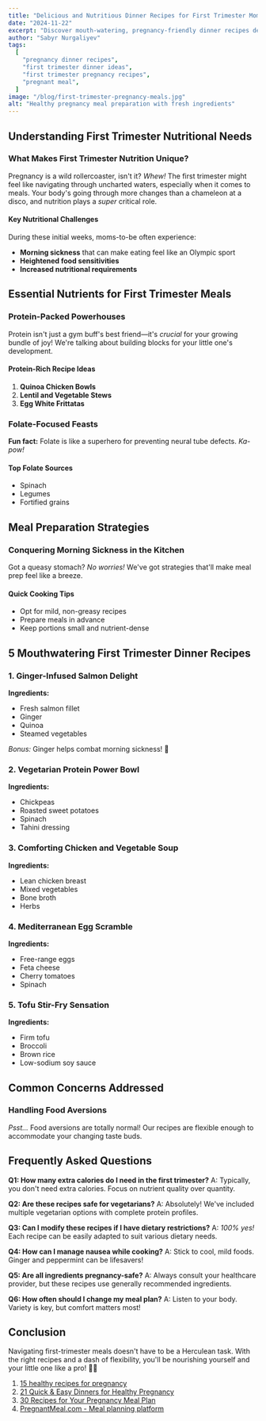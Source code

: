 ```yaml
---
title: "Delicious and Nutritious Dinner Recipes for First Trimester Moms-to-Be"
date: "2024-11-22"
excerpt: "Discover mouth-watering, pregnancy-friendly dinner recipes designed to support your nutritional needs during the first trimester."
author: "Sabyr Nurgaliyev"
tags:
  [
    "pregnancy dinner recipes",
    "first trimester dinner ideas",
    "first trimester pregnancy recipes",
    "pregnant meal",
  ]
image: "/blog/first-trimester-pregnancy-meals.jpg"
alt: "Healthy pregnancy meal preparation with fresh ingredients"
---
```


## Understanding First Trimester Nutritional Needs

### What Makes First Trimester Nutrition Unique?

Pregnancy is a wild rollercoaster, isn't it? _Whew!_ The first trimester might feel like navigating through uncharted waters, especially when it comes to meals. Your body's going through more changes than a chameleon at a disco, and nutrition plays a _super_ critical role.

#### Key Nutritional Challenges

During these initial weeks, moms-to-be often experience:

- **Morning sickness** that can make eating feel like an Olympic sport
- **Heightened food sensitivities**
- **Increased nutritional requirements**

## Essential Nutrients for First Trimester Meals

### Protein-Packed Powerhouses

Protein isn't just a gym buff's best friend—it's _crucial_ for your growing bundle of joy! We're talking about building blocks for your little one's development.

#### Protein-Rich Recipe Ideas

1. **Quinoa Chicken Bowls**
2. **Lentil and Vegetable Stews**
3. **Egg White Frittatas**

### Folate-Focused Feasts

**Fun fact:** Folate is like a superhero for preventing neural tube defects. _Ka-pow!_

#### Top Folate Sources

- Spinach
- Legumes
- Fortified grains

## Meal Preparation Strategies

### Conquering Morning Sickness in the Kitchen

Got a queasy stomach? _No worries!_ We've got strategies that'll make meal prep feel like a breeze.

#### Quick Cooking Tips

- Opt for mild, non-greasy recipes
- Prepare meals in advance
- Keep portions small and nutrient-dense

## 5 Mouthwatering First Trimester Dinner Recipes

### 1. Ginger-Infused Salmon Delight

**Ingredients:**

- Fresh salmon fillet
- Ginger
- Quinoa
- Steamed vegetables

_Bonus:_ Ginger helps combat morning sickness! 🌿

### 2. Vegetarian Protein Power Bowl

**Ingredients:**

- Chickpeas
- Roasted sweet potatoes
- Spinach
- Tahini dressing

### 3. Comforting Chicken and Vegetable Soup

**Ingredients:**

- Lean chicken breast
- Mixed vegetables
- Bone broth
- Herbs

### 4. Mediterranean Egg Scramble

**Ingredients:**

- Free-range eggs
- Feta cheese
- Cherry tomatoes
- Spinach

### 5. Tofu Stir-Fry Sensation

**Ingredients:**

- Firm tofu
- Broccoli
- Brown rice
- Low-sodium soy sauce

## Common Concerns Addressed

### Handling Food Aversions

_Psst..._ Food aversions are totally normal! Our recipes are flexible enough to accommodate your changing taste buds.

## Frequently Asked Questions

**Q1: How many extra calories do I need in the first trimester?**
A: Typically, you don't need extra calories. Focus on nutrient quality over quantity.

**Q2: Are these recipes safe for vegetarians?**
A: Absolutely! We've included multiple vegetarian options with complete protein profiles.

**Q3: Can I modify these recipes if I have dietary restrictions?**
A: _100% yes!_ Each recipe can be easily adapted to suit various dietary needs.

**Q4: How can I manage nausea while cooking?**
A: Stick to cool, mild foods. Ginger and peppermint can be lifesavers!

**Q5: Are all ingredients pregnancy-safe?**
A: Always consult your healthcare provider, but these recipes use generally recommended ingredients.

**Q6: How often should I change my meal plan?**
A: Listen to your body. Variety is key, but comfort matters most!

## Conclusion

Navigating first-trimester meals doesn't have to be a Herculean task. With the right recipes and a dash of flexibility, you'll be nourishing yourself and your little one like a pro! 🤰✨

1. [15 healthy recipes for pregnancy](https://www.babycenter.com/pregnancy/diet-and-fitness/15-healthy-recipes-for-pregnancy_10412591)
2. [21 Quick & Easy Dinners for Healthy Pregnancy](https://www.eatingwell.com/gallery/7922516/quick-easy-dinner-recipes-for-healthy-pregnancy/)
3. [30 Recipes for Your Pregnancy Meal Plan](https://www.parents.com/pregnancy/my-body/nutrition/prenatal-meal-plan/)
4. [PregnantMeal.com - Meal planning platform](https://www.pregnantmeal.com)
